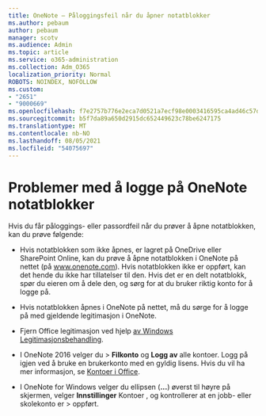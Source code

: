 ```yaml
---
title: OneNote – Påloggingsfeil når du åpner notatblokker
ms.author: pebaum
author: pebaum
manager: scotv
ms.audience: Admin
ms.topic: article
ms.service: o365-administration
ms.collection: Adm_O365
localization_priority: Normal
ROBOTS: NOINDEX, NOFOLLOW
ms.custom:
- "2651"
- "9000669"
ms.openlocfilehash: f7e2757b776e2eca7d0521a7ecf98e0003416595ca4ad46c57d70974acba98ad
ms.sourcegitcommit: b5f7da89a650d2915dc652449623c78be6247175
ms.translationtype: MT
ms.contentlocale: nb-NO
ms.lasthandoff: 08/05/2021
ms.locfileid: "54075697"
---
```

# <a name="issues-signing-in-to-onenote-notebooks"></a>Problemer med å logge på OneNote notatblokker

Hvis du får påloggings- eller passordfeil når du prøver å åpne notatblokken, kan du prøve følgende:

- Hvis notatblokken som ikke åpnes, er lagret på OneDrive eller SharePoint Online, kan du prøve å åpne notatblokken i OneNote på nettet (på www.onenote.com). Hvis notatblokken ikke er oppført, kan det hende du ikke har tillatelser til den. Hvis det er en delt notatblokk, spør du eieren om å dele den, og sørg for at du bruker riktig konto for å logge på.

- Hvis notatblokken åpnes i OneNote på nettet, må du sørge for å logge på med gjeldende legitimasjon i OneNote. 

- Fjern Office legitimasjon ved hjelp [av Windows Legitimasjonsbehandling](https://support.microsoft.com/help/4026814/windows-accessing-credential-manager). [](https://docs.microsoft.com/office/troubleshoot/error-messages/another-account-already-signed-in#step-3-clear-cached-credentials-on-the-computer)

- I OneNote 2016 velger du   >  **Filkonto** og **Logg av** alle kontoer. Logg på igjen ved å bruke en brukerkonto med en gyldig lisens. Hvis du vil ha mer informasjon, se [Kontoer i Office](https://support.office.com/article/accounts-in-office-628ea040-f265-49de-b986-be09c3ebf8a9).

- I OneNote for Windows velger du ellipsen (**...**) øverst til høyre på skjermen, velger **Innstillinger** Kontoer , og kontrollerer at en jobb- eller skolekonto er  >  oppført.